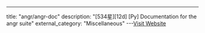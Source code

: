 ---
title: "angr/angr-doc"
description: "[534星][12d] [Py]  Documentation for the angr suite"
external_category: "Miscellaneous"
---[Visit Website](https://github.com/angr/angr-doc)

